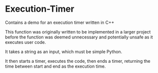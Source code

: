 # Execution-Timer
Contains a demo for an execution timer written in C++

This function was originally written to be implemented in a larger project before the function was deemed unnecessary and potentially unsafe as it executes user code.

It takes a string as an input, which must be simple Python. 

It then starts a timer, executes the code, then ends a timer, returning the time between start and end as the execution time.
